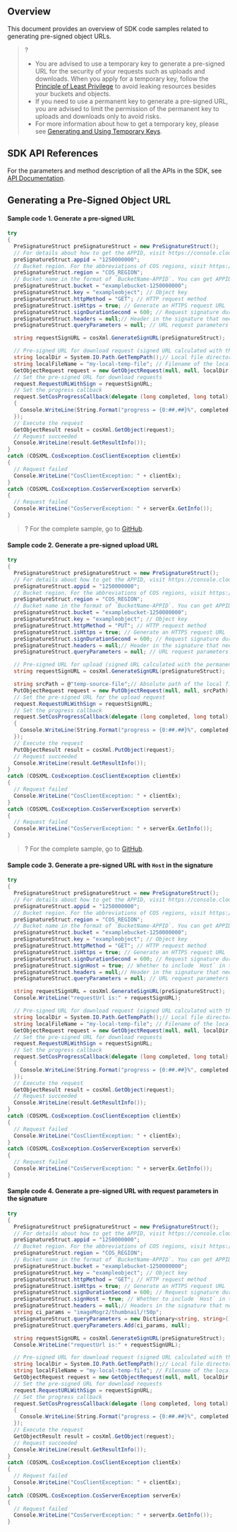 ## Overview

This document provides an overview of SDK code samples related to generating pre-signed object URLs.

>?
> - You are advised to use a temporary key to generate a pre-signed URL for the security of your requests such as uploads and downloads. When you apply for a temporary key, follow the [Principle of Least Privilege](https://intl.cloud.tencent.com/document/product/436/32972) to avoid leaking resources besides your buckets and objects.
> - If you need to use a permanent key to generate a pre-signed URL, you are advised to limit the permission of the permanent key to uploads and downloads only to avoid risks.
> - For more information about how to get a temporary key, please see [Generating and Using Temporary Keys](https://intl.cloud.tencent.com/document/product/436/14048).
> 


## SDK API References

For the parameters and method description of all the APIs in the SDK, see [API Documentation](https://cos-dotnet-sdk-doc-1253960454.file.myqcloud.com/).

## Generating a Pre-Signed Object URL

#### Sample code 1. Generate a pre-signed URL

[//]: # (.cssg-snippet-get-presign-download-url)
```cs
try
{
  PreSignatureStruct preSignatureStruct = new PreSignatureStruct();
  // For details about how to get the APPID, visit https://console.cloud.tencent.com/developer.
  preSignatureStruct.appid = "1250000000";
  // Bucket region. For the abbreviations of COS regions, visit https://intl.cloud.tencent.com/zh/document/product/436/6224.
  preSignatureStruct.region = "COS_REGION"; 
  // Bucket name in the format of `BucketName-APPID`. You can get APPID by referring to https://console.cloud.tencent.com/developer.
  preSignatureStruct.bucket = "examplebucket-1250000000";
  preSignatureStruct.key = "exampleobject"; // Object key
  preSignatureStruct.httpMethod = "GET"; // HTTP request method
  preSignatureStruct.isHttps = true; // Generate an HTTPS request URL
  preSignatureStruct.signDurationSecond = 600; // Request signature duration is 600s
  preSignatureStruct.headers = null;// Header in the signature that needs to be verified
  preSignatureStruct.queryParameters = null; // URL request parameters in the signature that need to be verified

  string requestSignURL = cosXml.GenerateSignURL(preSignatureStruct); 

  // Pre-signed URL for download request (signed URL calculated with the permanent key method)
  string localDir = System.IO.Path.GetTempPath();// Local file directory
  string localFileName = "my-local-temp-file"; // Filename of the local file
  GetObjectRequest request = new GetObjectRequest(null, null, localDir, localFileName);
  // Set the pre-signed URL for download requests
  request.RequestURLWithSign = requestSignURL;
  // Set the progress callback
  request.SetCosProgressCallback(delegate (long completed, long total)
  {
    Console.WriteLine(String.Format("progress = {0:##.##}%", completed * 100.0 / total));
  });
  // Execute the request
  GetObjectResult result = cosXml.GetObject(request);
  // Request succeeded
  Console.WriteLine(result.GetResultInfo());
}
catch (COSXML.CosException.CosClientException clientEx)
{
  // Request failed
  Console.WriteLine("CosClientException: " + clientEx);
}
catch (COSXML.CosException.CosServerException serverEx)
{
  // Request failed
  Console.WriteLine("CosServerException: " + serverEx.GetInfo());
}
```

>? For the complete sample, go to [GitHub](https://github.com/tencentyun/cos-snippets/tree/master/dotnet/dist/ObjectPresignUrl.cs).
>

#### Sample code 2. Generate a pre-signed upload URL

[//]: # (.cssg-snippet-get-presign-upload-url)
```cs
try
{
  PreSignatureStruct preSignatureStruct = new PreSignatureStruct();
  // For details about how to get the APPID, visit https://console.cloud.tencent.com/developer.
  preSignatureStruct.appid = "1250000000";
  // Bucket region. For the abbreviations of COS regions, visit https://intl.cloud.tencent.com/zh/document/product/436/6224.
  preSignatureStruct.region = "COS_REGION";
  // Bucket name in the format of `BucketName-APPID`. You can get APPID by referring to https://console.cloud.tencent.com/developer.
  preSignatureStruct.bucket = "examplebucket-1250000000";
  preSignatureStruct.key = "exampleobject"; // Object key
  preSignatureStruct.httpMethod = "PUT"; // HTTP request method
  preSignatureStruct.isHttps = true; // Generate an HTTPS request URL
  preSignatureStruct.signDurationSecond = 600; // Request signature duration is 600s
  preSignatureStruct.headers = null;// Header in the signature that needs to be verified
  preSignatureStruct.queryParameters = null; // URL request parameters in the signature that need to be verified

  // Pre-signed URL for upload (signed URL calculated with the permanent key method)
  string requestSignURL = cosXml.GenerateSignURL(preSignatureStruct);

  string srcPath = @"temp-source-file";// Absolute path of the local file
  PutObjectRequest request = new PutObjectRequest(null, null, srcPath);
  // Set the pre-signed URL for the upload request
  request.RequestURLWithSign = requestSignURL;
  // Set the progress callback
  request.SetCosProgressCallback(delegate (long completed, long total)
  {
    Console.WriteLine(String.Format("progress = {0:##.##}%", completed * 100.0 / total));
  });
  // Execute the request
  PutObjectResult result = cosXml.PutObject(request);
  // Request succeeded
  Console.WriteLine(result.GetResultInfo());
}
catch (COSXML.CosException.CosClientException clientEx)
{
  // Request failed
  Console.WriteLine("CosClientException: " + clientEx);
}
catch (COSXML.CosException.CosServerException serverEx)
{
  // Request failed
  Console.WriteLine("CosServerException: " + serverEx.GetInfo());
}
```

>? For the complete sample, go to [GitHub](https://github.com/tencentyun/cos-snippets/tree/master/dotnet/dist/ObjectPresignUrl.cs).
>


#### Sample code 3. Generate a pre-signed URL with `Host` in the signature

[//]: # (.cssg-snippet-get-presign-download-url)
```cs
try
{
  PreSignatureStruct preSignatureStruct = new PreSignatureStruct();
  // For details about how to get the APPID, visit https://console.cloud.tencent.com/developer.
  preSignatureStruct.appid = "1250000000";
  // Bucket region. For the abbreviations of COS regions, visit https://intl.cloud.tencent.com/zh/document/product/436/6224.
  preSignatureStruct.region = "COS_REGION"; 
  // Bucket name in the format of `BucketName-APPID`. You can get APPID by referring to https://console.cloud.tencent.com/developer.
  preSignatureStruct.bucket = "examplebucket-1250000000";
  preSignatureStruct.key = "exampleobject"; // Object key
  preSignatureStruct.httpMethod = "GET"; // HTTP request method
  preSignatureStruct.isHttps = true; // Generate an HTTPS request URL
  preSignatureStruct.signDurationSecond = 600; // Request signature duration is 600s
  preSignatureStruct.signHost = true; // Whether to include `Host` in the request signature. It is recommended to include `Host` in the signature to avoid unauthorized requests. Note that if `Host` is included in the signature, the `Host` request header must also be carried in the actual request.
  preSignatureStruct.headers = null;// Header in the signature that needs to be verified
  preSignatureStruct.queryParameters = null; // URL request parameters in the signature that need to be verified

  string requestSignURL = cosXml.GenerateSignURL(preSignatureStruct); 
  Console.WriteLine("requestUrl is:" + requestSignURL);

  // Pre-signed URL for download request (signed URL calculated with the permanent key method)
  string localDir = System.IO.Path.GetTempPath();// Local file directory
  string localFileName = "my-local-temp-file"; // Filename of the local file
  GetObjectRequest request = new GetObjectRequest(null, null, localDir, localFileName);
  // Set the pre-signed URL for download requests
  request.RequestURLWithSign = requestSignURL;
  // Set the progress callback
  request.SetCosProgressCallback(delegate (long completed, long total)
  {
    Console.WriteLine(String.Format("progress = {0:##.##}%", completed * 100.0 / total));
  });
  // Execute the request
  GetObjectResult result = cosXml.GetObject(request);
  // Request succeeded
  Console.WriteLine(result.GetResultInfo());
}
catch (COSXML.CosException.CosClientException clientEx)
{
  // Request failed
  Console.WriteLine("CosClientException: " + clientEx);
}
catch (COSXML.CosException.CosServerException serverEx)
{
  // Request failed
  Console.WriteLine("CosServerException: " + serverEx.GetInfo());
}
```

#### Sample code 4. Generate a pre-signed URL with request parameters in the signature

[//]: # (.cssg-snippet-get-presign-download-url)
```cs
try
{
  PreSignatureStruct preSignatureStruct = new PreSignatureStruct();
  // For details about how to get the APPID, visit https://console.cloud.tencent.com/developer.
  preSignatureStruct.appid = "1250000000";
  // Bucket region. For the abbreviations of COS regions, visit https://intl.cloud.tencent.com/zh/document/product/436/6224.
  preSignatureStruct.region = "COS_REGION"; 
  // Bucket name in the format of `BucketName-APPID`. You can get APPID by referring to https://console.cloud.tencent.com/developer.
  preSignatureStruct.bucket = "examplebucket-1250000000";
  preSignatureStruct.key = "exampleobject"; // Object key
  preSignatureStruct.httpMethod = "GET"; // HTTP request method
  preSignatureStruct.isHttps = true; // Generate an HTTPS request URL
  preSignatureStruct.signDurationSecond = 600; // Request signature duration is 600s
  preSignatureStruct.signHost = true; // Whether to include `Host` in the request signature. It is recommended to include `Host` in the signature to avoid unauthorized requests. Note that if `Host` is included in the signature, the `Host` request header must also be carried in the actual request.
  preSignatureStruct.headers = null;// Headers in the signature that need to be verified
  string ci_params = "imageMogr2/thumbnail/!50p";
  preSignatureStruct.queryParameters = new Dictionary<string, string>(); // Request parameters in the URL in the signature that need to be verified. Take a CI image processing request as an example.
  preSignatureStruct.queryParameters.Add(ci_params, null);

  string requestSignURL = cosXml.GenerateSignURL(preSignatureStruct); 
  Console.WriteLine("requestUrl is:" + requestSignURL);

  // Pre-signed URL for download request (signed URL calculated with the permanent key method)
  string localDir = System.IO.Path.GetTempPath();// Local file directory
  string localFileName = "my-local-temp-file"; // Filename of the local file
  GetObjectRequest request = new GetObjectRequest(null, null, localDir, localFileName);
  // Set the pre-signed URL for download requests
  request.RequestURLWithSign = requestSignURL;
  // Set the progress callback
  request.SetCosProgressCallback(delegate (long completed, long total)
  {
    Console.WriteLine(String.Format("progress = {0:##.##}%", completed * 100.0 / total));
  });
  // Execute the request
  GetObjectResult result = cosXml.GetObject(request);
  // Request succeeded
  Console.WriteLine(result.GetResultInfo());
}
catch (COSXML.CosException.CosClientException clientEx)
{
  // Request failed
  Console.WriteLine("CosClientException: " + clientEx);
}
catch (COSXML.CosException.CosServerException serverEx)
{
  // Request failed
  Console.WriteLine("CosServerException: " + serverEx.GetInfo());
}
```

